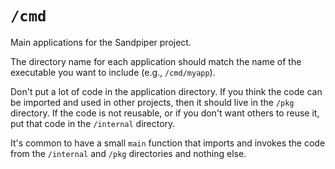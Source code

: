 # `/cmd`

Main applications for the Sandpiper project.

The directory name for each application should match the name of the executable you want to include (e.g., `/cmd/myapp`).

Don't put a lot of code in the application directory. If you think the code can be imported and used in other projects, 
then it should live in the `/pkg` directory. If the code is not reusable, or if you don't want others to reuse it, 
put that code in the `/internal` directory.

It's common to have a small `main` function that imports and invokes the code from the `/internal` and `/pkg` 
directories and nothing else.
